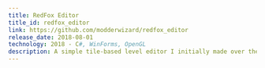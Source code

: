 ```yaml
---
title: RedFox Editor
title_id: redfox_editor
link: https://github.com/modderwizard/redfox_editor
release_date: 2018-08-01
technology: 2018 - C#, WinForms, OpenGL
description: A simple tile-based level editor I initially made over the course of a week for my Flash games (RedFox, GigaHurt, and Mirror). It uses WinForms for the user interface, and OpenGL for displaying the contents of the level.
---
```

